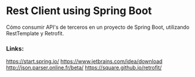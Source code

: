 # Rest Client using Spring Boot

Cómo consumir API's de terceros en un proyecto de Spring Boot, utilizando RestTemplate y Retrofit.

### Links:
https://start.spring.io/
https://www.jetbrains.com/idea/download
http://json.parser.online.fr/beta/
https://square.github.io/retrofit/